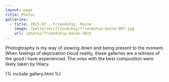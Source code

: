 ```yaml
---
layout: page
title: Photos
galleries:
  - title: 2015-07 - Friendship, Maine
    image: /galleries/friendship/friendship-maine-007.jpg
    url: /photos/friendship-maine-2015
---
```


Photoghraphy is my way of slowing down and being present to the moment.  When feelings of deprivation cloud reality, these galleries are a witness of the good I have experienced.   The ones with the best composition were likely taken by Hilary. 

{% include gallery.html %}
